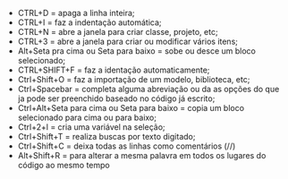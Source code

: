 - CTRL+D = apaga a linha inteira;
- CTRL+I = faz a indentação automática;
- CTRL+N = abre a janela para criar  classe, projeto, etc;
- CTRL+3 = abre a janela para criar ou modificar vários itens;
- Alt+Seta pra cima ou Seta para baixo = sobe ou desce um bloco selecionado;
- CTRL+SHIFT+F = faz a identação automaticamente;
- Ctrl+Shift+O = faz a importação de um modelo, biblioteca, etc;
- Ctrl+Spacebar = completa alguma abreviação ou da as opções do que ja pode ser preenchido baseado no código já escrito;
- Ctrl+Alt+Seta para cima ou Seta para baixo = copia um bloco selecionado para cima ou para baixo;
- Ctrl+2+l = cria uma variável na seleção;
- Ctrl+Shift+T = realiza buscas por texto digitado;
- Ctrl+Shift+C = deixa todas as linhas como comentários (//)
- Alt+Shift+R = para alterar a mesma palavra em todos os lugares do código ao mesmo tempo